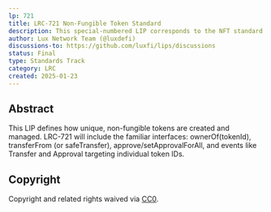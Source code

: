 ```yaml
---
lp: 721
title: LRC-721 Non-Fungible Token Standard
description: This special-numbered LIP corresponds to the NFT standard on Lux, equivalent to Ethereum’s ERC-721.
author: Lux Network Team (@luxdefi)
discussions-to: https://github.com/luxfi/lips/discussions
status: Final
type: Standards Track
category: LRC
created: 2025-01-23
---
```


## Abstract

This LIP defines how unique, non-fungible tokens are created and managed. LRC-721 will include the familiar interfaces: ownerOf(tokenId), transferFrom (or safeTransfer), approve/setApprovalForAll, and events like Transfer and Approval targeting individual token IDs.

## Copyright

Copyright and related rights waived via [CC0](../LICENSE.md).
